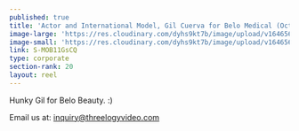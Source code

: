 ```yaml
---
published: true
title: 'Actor and International Model, Gil Cuerva for Belo Medical (October 2017) '
image-large: 'https://res.cloudinary.com/dyhs9kt7b/image/upload/v1646567708/Cuerva.jpg'
image-small: 'https://res.cloudinary.com/dyhs9kt7b/image/upload/v1646567708/Cuerva.jpg'
link: S-MOB11GsCQ
type: corporate
section-rank: 20
layout: reel
---
```

Hunky Gil for Belo Beauty. :)

Email us at: inquiry@threelogyvideo.com
